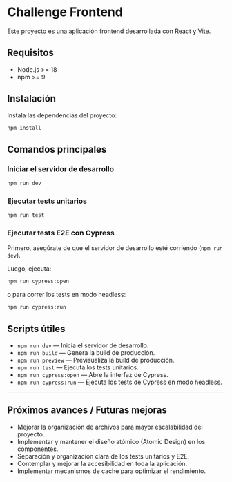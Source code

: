 # Challenge Frontend

Este proyecto es una aplicación frontend desarrollada con React y Vite.

## Requisitos

- Node.js >= 18
- npm >= 9

## Instalación

Instala las dependencias del proyecto:

```sh
npm install
```

## Comandos principales

### Iniciar el servidor de desarrollo

```sh
npm run dev
```

### Ejecutar tests unitarios

```sh
npm run test
```

### Ejecutar tests E2E con Cypress

Primero, asegúrate de que el servidor de desarrollo esté corriendo (`npm run dev`).

Luego, ejecuta:

```sh
npm run cypress:open
```

o para correr los tests en modo headless:

```sh
npm run cypress:run
```

## Scripts útiles

- `npm run dev` — Inicia el servidor de desarrollo.
- `npm run build` — Genera la build de producción.
- `npm run preview` — Previsualiza la build de producción.
- `npm run test` — Ejecuta los tests unitarios.
- `npm run cypress:open` — Abre la interfaz de Cypress.
- `npm run cypress:run` — Ejecuta los tests de Cypress en modo headless.

---

## Próximos avances / Futuras mejoras

- Mejorar la organización de archivos para mayor escalabilidad del proyecto.
- Implementar y mantener el diseño atómico (Atomic Design) en los componentes.
- Separación y organización clara de los tests unitarios y E2E.
- Contemplar y mejorar la accesibilidad en toda la aplicación.
- Implementar mecanismos de cache para optimizar el rendimiento.
